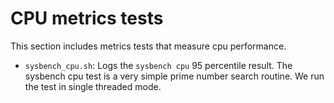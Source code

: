 # CPU metrics tests

This section includes metrics tests that measure cpu performance.

- `sysbench_cpu.sh`: Logs the `sysbench cpu` 95 percentile result. The sysbench
  cpu test is a very simple prime number search routine. We run the test in single
  threaded mode.
